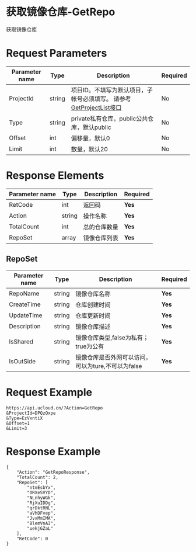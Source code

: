 # 获取镜像仓库-GetRepo

获取镜像仓库

# Request Parameters
|Parameter name|Type|Description|Required|
|---|---|---|---|
|ProjectId|string|项目ID。不填写为默认项目，子帐号必须填写。 请参考[GetProjectList接口](api/summary/get_project_list)|No|
|Type|string|private私有仓库，public公共仓库，默认public|No|
|Offset|int|偏移量，默认0|No|
|Limit|int|数量，默认20|No|

# Response Elements
|Parameter name|Type|Description|Required|
|---|---|---|---|
|RetCode|int|返回码|**Yes**|
|Action|string|操作名称|**Yes**|
|TotalCount|int|总的仓库数量|**Yes**|
|RepoSet|array|镜像仓库列表|**Yes**|

## RepoSet
|Parameter name|Type|Description|Required|
|---|---|---|---|
|RepoName|string|镜像仓库名称|**Yes**|
|CreateTime|string|仓库创建时间|**Yes**|
|UpdateTime|string|仓库更新时间|**Yes**|
|Description|string|镜像仓库描述|**Yes**|
|IsShared|string|镜像仓库类型,false为私有；true为公有|**Yes**|
|IsOutSide|string|镜像仓库是否外网可以访问，可以为ture,不可以为false|**Yes**|

# Request Example
```
https://api.ucloud.cn/?Action=GetRepo
&ProjectId=DPQzQxpe
&Type=EzVxntiX
&Offset=1
&Limit=3
```

# Response Example
```
{
    "Action": "GetRepoResponse", 
    "TotalCount": 2, 
    "RepoSet": [
        "ntmEsbYx", 
        "ORXeSVYD", 
        "NLnhyWGk", 
        "RjXuIDDg", 
        "qrDktRNL", 
        "aVhDFvep", 
        "JvxMmIMA", 
        "BlemVnAI", 
        "uekjGZaL"
    ], 
    "RetCode": 0
}
```

